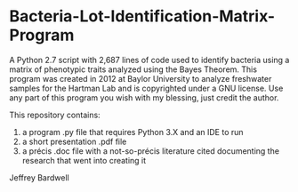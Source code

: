 # Bacteria-Lot-Identification-Matrix-Program
A Python 2.7 script with 2,687 lines of code used to identify bacteria using a matrix of phenotypic traits analyzed using the Bayes Theorem. This program was created in 2012 at Baylor University to analyze freshwater samples for the Hartman Lab and is copyrighted under a GNU license. Use any part of this program you wish with my blessing, just credit the author.

This repository contains:
1) a program .py file that requires Python 3.X and an IDE to run 
2) a short presentation .pdf file 
3) a précis .doc file with a not-so-précis literature cited documenting the research that went into creating it

Jeffrey Bardwell
